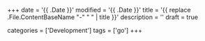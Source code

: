 +++
date = '{{ .Date }}'
modified = '{{ .Date }}'
title = '{{ replace .File.ContentBaseName "-" " " | title }}'
description = ''
draft = true

categories = ['Development']
tags = ['go']
+++

